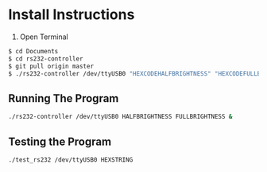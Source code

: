 # Install Instructions

1. Open Terminal

```bash
$ cd Documents
$ cd rs232-controller
$ git pull origin master
$ ./rs232-controller /dev/ttyUSB0 "HEXCODEHALFBRIGHTNESS" "HEXCODEFULLBRIGHTNESS" &
```

## Running The Program

```bash
./rs232-controller /dev/ttyUSB0 HALFBRIGHTNESS FULLBRIGHTNESS &
```

## Testing the Program

```bash
./test_rs232 /dev/ttyUSB0 HEXSTRING
```